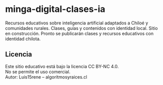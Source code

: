 # minga-digital-clases-ia
Recursos educativos sobre inteligencia artificial adaptados a Chiloé y comunidades rurales. Clases, guías y contenidos con identidad local.
Sitio en construcción. Pronto se publicarán clases y recursos educativos con identidad chilota.
## Licencia
Este sitio educativo está bajo la licencia CC BY-NC 4.0.  
No se permite el uso comercial.  
Autor: Luis15rene – algoritmosyraices.cl
